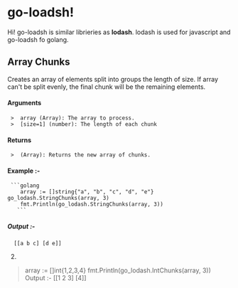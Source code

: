 # go-loadsh!

Hi!  go-loadsh is similar librieries as **lodash**. lodash is used for javascript and go-loadsh fo golang.

## Array Chunks

Creates an array of elements split into groups the length of size. If array can't be split evenly, the final chunk will be the remaining elements.
 ####  Arguments
	 >  array (Array): The array to process.  
	 >  [size=1] (number): The length of each chunk
 ####  Returns
	 >  (Array): Returns the new array of chunks. 

#### Example :-  
     ```golang
        array := []string{"a", "b", "c", "d", "e"}
	go_lodash.StringChunks(array, 3)
        fmt.Println(go_lodash.StringChunks(array, 3))
       ```
  #####  Output :-
      [[a b c] [d e]]
  2.  
   >  array := []int{1,2,3,4}
     fmt.Println(go_lodash.IntChunks(array, 3))
     Output :-
      [[1 2 3] [4]]

